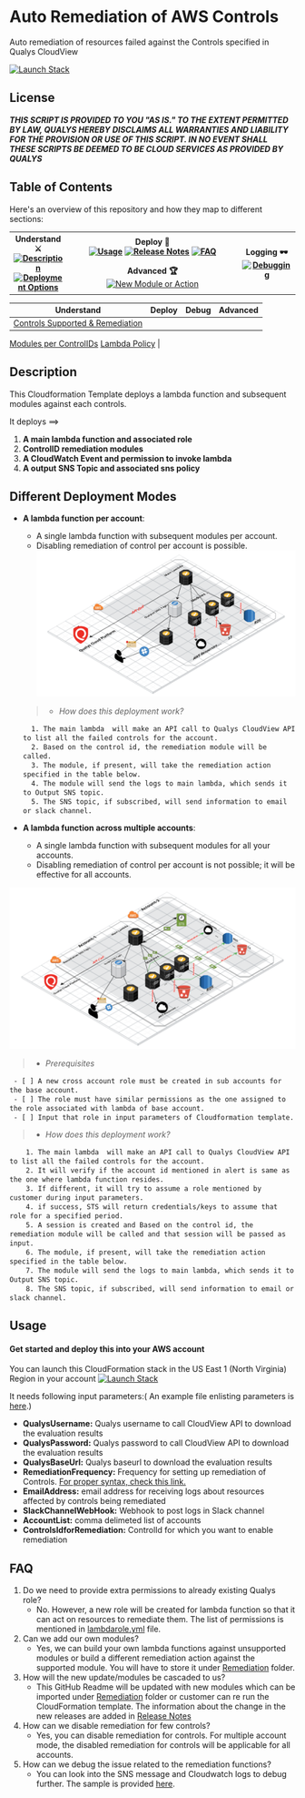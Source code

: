 # Auto Remediation of AWS Controls
Auto remediation of resources failed against the Controls specified in Qualys CloudView

[![Launch Stack](https://cdn.rawgit.com/buildkite/cloudformation-launch-stack-button-svg/master/launch-stack.svg)](https://console.aws.amazon.com/cloudformation/home#/stacks/new?stackName=QualysRemediation&templateURL=https://s3.amazonaws.com/my-great-stack.json)

## License
_**THIS SCRIPT IS PROVIDED TO YOU "AS IS."  TO THE EXTENT PERMITTED BY LAW, QUALYS HEREBY DISCLAIMS ALL WARRANTIES AND LIABILITY FOR THE PROVISION OR USE OF THIS SCRIPT.  IN NO EVENT SHALL THESE SCRIPTS BE DEEMED TO BE CLOUD SERVICES AS PROVIDED BY QUALYS**_

## Table of Contents
Here's an overview of this repository and how they map to different sections:

<table style="text-align:center width:100%" align="center" >
  <tr>
    <th rowspan="3" width="20%"> 
    	Understand ⚔ <br> 
    	<a href="#Description"><img src="/Images/moduel1.png" alt="Description" height="90" width="140" width="150" width="185"></a>
	<a href="#Different-Deployment-Modes"><img src="/Images/module3.png" alt="Deployment Options" height="90" width="140" width="150" width="185"></a>
	 </th>
    <th width="60%">
    	<span style="font-weight:bold">Deploy 🏰</span> <br> 
    	<a href="#Usage"><img src="/Images/module2.png" alt="Usage" height="90" width="140" width="150" width="185"></a>
    	<a href="/Release_notes"><img src="/Images/module3.png" alt="Release Notes" height="90" width="140" width="150" width="185"></a>
    	<a href="#FAQ"><img src="/Images/module7.png" alt="FAQ" height="90" width="140" width="150" width="185" ></a>
    </th>
    <th width="20%" colspan="3" rowspan="3">Logging 🕶
    	<a href="/Debug/Readme.md"><img src="/Images/module8.png" alt="Debugging" height="90" width="140" width="150" width="185"></a>
</th>
  </tr>
  <tr >
    <td align="center" width="60%">
    	<span style="font-weight:bold">Advanced 🏆</span><br> 	    
    	<a href="/Advanced/Readme.md"><img src="/Images/module4.png" alt="New Module or Action" height="90" width="140" width="150" width="185"></a>
    </td>
  </tr>
</table>

Understand 	| Deploy | Debug | Advanced |
----|----|----|-----|
[Controls Supported & Remediation](#Controls-supported-and-proposed-remediations-against-them) |
[Modules per ControlIDs](/Remediation/Readme.md)
[Lambda Policy](/Config/lambdarole.yml) | 

## Description
This Cloudformation Template deploys a lambda function and subsequent modules against each controls.

It deploys ==>

  1. **A main lambda function and associated role** 
  2. **ControlID remediation modules**
  3. **A CloudWatch Event and permission to invoke lambda**
  4. **A output SNS Topic and associated sns policy**

## Different Deployment Modes

* **A lambda function per account**: 
   * A single lambda function with subsequent modules per account. 
   * Disabling remediation of control per account is possible.
![](/Images/RemediationSingleAccountModeV2.png?raw=true)

   > * _How does this deployment work?_
   
        1. The main lambda  will make an API call to Qualys CloudView API to list all the failed controls for the account.
        2. Based on the control id, the remediation module will be called.
        3. The module, if present, will take the remediation action specified in the table below.
        4. The module will send the logs to main lambda, which sends it to Output SNS topic.
        5. The SNS topic, if subscribed, will send information to email or slack channel.

* **A lambda function across multiple accounts**: 
  * A single lambda function with subsequent modules for all your accounts. 
  * Disabling remediation of control per account is not possible; it will be effective for all accounts.
 
![Images](/Images/RemediationMultiAccountModeV2.png?raw=true)

   > * _Prerequisites_
   
     - [ ] A new cross account role must be created in sub accounts for the base account.
     - [ ] The role must have similar permissions as the one assigned to the role associated with lambda of base account.
     - [ ] Input that role in input parameters of Cloudformation template.
  
   > * _How does this deployment work?_
   
        1. The main lambda  will make an API call to Qualys CloudView API to list all the failed controls for the account.
        2. It will verify if the account id mentioned in alert is same as the one where lambda function resides.
        3. If different, it will try to assume a role mentioned by customer during input parameters.
        4. if success, STS will return credentials/keys to assume that role for a specified period.
        5. A session is created and Based on the control id, the remediation module will be called and that session will be passed as input.
        6. The module, if present, will take the remediation action specified in the table below.
        7. The module will send the logs to main lambda, which sends it to Output SNS topic.
        8. The SNS topic, if subscribed, will send information to email or slack channel.



## Usage

#### Get started and deploy this into your AWS account
You can launch this CloudFormation stack in the US East 1 (North Virginia) Region in your account 
[![Launch Stack](https://cdn.rawgit.com/buildkite/cloudformation-launch-stack-button-svg/master/launch-stack.svg)](https://console.aws.amazon.com/cloudformation/home#/stacks/new?stackName=QualysRemediation&templateURL=https://s3.amazonaws.com/my-great-stack.json)

It needs following input parameters:( An example file enlisting parameters is [here](/Config/parameters.yml).)

  * **QualysUsername:** Qualys username to call CloudView API to download the evaluation results
  * **QualysPassword:** Qualys password to call CloudView API to download the evaluation results
  * **QualysBaseUrl:** Qualys baseurl to download the evaluation results
  * **RemediationFrequency:** Frequency for setting up remediation of Controls. [For proper syntax, check this link.](https://docs.aws.amazon.com/lambda/latest/dg/tutorial-scheduled-events-schedule-expressions.html)
  * **EmailAddress:** email address for receiving logs about resources affected by controls being remediated
  * **SlackChannelWebHook:** Webhook to post logs in Slack channel
  * **AccountList:** comma delimeted list of accounts
  * **ControlsIdforRemediation:** ControlId for which you want to enable remediation


## FAQ
  1. Do we need to provide extra permissions to already existing Qualys role?
      - No. However, a new role will be created for lambda function so that it can act on resources to remediate them. The list of permissions is mentioned in [lambdarole.yml](/Config/lambdarole.yml) file.
  2. Can we add our own modules?
      - Yes, we can build your own lambda functions against unsupported modules or build a different remediation action against the supported module. You will have to store it under [Remediation](/Remediation) folder.
  3. How will the new update/modules be cascaded to us?
      - This GitHub Readme will be updated with new modules which can be imported under [Remediation](/Remediation) folder or customer can re run the CloudFormation template. The information about the change in the new releases are added in [Release Notes](/Release_notes)
  4. How can we disable remediation for few controls?
      - Yes, you can disable remediation for controls. For multiple account mode, the disabled remediation for controls will be applicable for all accounts.
  5. How can we debug the issue related to the remediation functions?
      - You can look into the SNS message and Cloudwatch logs to debug further. The sample is provided [here](/Debug/Reademe.md).
